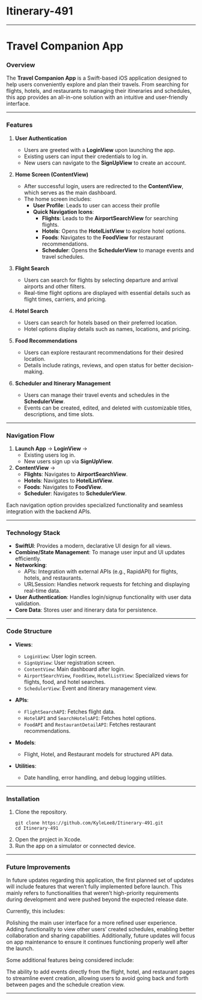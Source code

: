 # Itinerary-491

---

# **Travel Companion App**  

### **Overview**  
The **Travel Companion App** is a Swift-based iOS application designed to help users conveniently explore and plan their travels. From searching for flights, hotels, and restaurants to managing their itineraries and schedules, this app provides an all-in-one solution with an intuitive and user-friendly interface.

---

### **Features**  
1. **User Authentication**  
   - Users are greeted with a **LoginView** upon launching the app.  
   - Existing users can input their credentials to log in.  
   - New users can navigate to the **SignUpView** to create an account.

2. **Home Screen (ContentView)**  
   - After successful login, users are redirected to the **ContentView**, which serves as the main dashboard.  
   - The home screen includes:
     - **User Profile**: Leads to user can access their profile  
     - **Quick Navigation Icons**:  
        - **Flights**: Leads to the **AirportSearchView** for searching flights.  
        - **Hotels**: Opens the **HotelListView** to explore hotel options.  
        - **Foods**: Navigates to the **FoodView** for restaurant recommendations.  
        - **Scheduler**: Opens the **SchedulerView** to manage events and travel schedules.

3. **Flight Search**  
   - Users can search for flights by selecting departure and arrival airports and other filters.  
   - Real-time flight options are displayed with essential details such as flight times, carriers, and pricing.

4. **Hotel Search**  
   - Users can search for hotels based on their preferred location.  
   - Hotel options display details such as names, locations, and pricing.

5. **Food Recommendations**  
   - Users can explore restaurant recommendations for their desired location.  
   - Details include ratings, reviews, and open status for better decision-making.

6. **Scheduler and Itinerary Management**  
   - Users can manage their travel events and schedules in the **SchedulerView**.  
   - Events can be created, edited, and deleted with customizable titles, descriptions, and time slots.

---

### **Navigation Flow**  
1. **Launch App** → **LoginView** →  
   - Existing users log in.  
   - New users sign up via **SignUpView**.  
2. **ContentView** →  
   - **Flights**: Navigates to **AirportSearchView**.  
   - **Hotels**: Navigates to **HotelListView**.  
   - **Foods**: Navigates to **FoodView**.  
   - **Scheduler**: Navigates to **SchedulerView**.  

Each navigation option provides specialized functionality and seamless integration with the backend APIs.

---

### **Technology Stack**  
- **SwiftUI**: Provides a modern, declarative UI design for all views.  
- **Combine/State Management**: To manage user input and UI updates efficiently.  
- **Networking**:  
   - APIs: Integration with external APIs (e.g., RapidAPI) for flights, hotels, and restaurants.  
   - URLSession: Handles network requests for fetching and displaying real-time data.  
- **User Authentication**: Handles login/signup functionality with user data validation.  
- **Core Data**: Stores user and itinerary data for persistence.  

---

### **Code Structure**  
- **Views**:  
   - `LoginView`: User login screen.  
   - `SignUpView`: User registration screen.  
   - `ContentView`: Main dashboard after login.  
   - `AirportSearchView`, `FoodView`, `HotelListView`: Specialized views for flights, food, and hotel searches.  
   - `SchedulerView`: Event and itinerary management view.  

- **APIs**:  
   - `FlightSearchAPI`: Fetches flight data.  
   - `HotelAPI` and `SearchHotelsAPI`: Fetches hotel options.  
   - `FoodAPI` and `RestaurantDetailAPI`: Fetches restaurant recommendations.  

- **Models**:  
   - Flight, Hotel, and Restaurant models for structured API data.  

- **Utilities**:  
   - Date handling, error handling, and debug logging utilities.  

---

### **Installation**  
1. Clone the repository.  
   ```
   git clone https://github.com/KyleLee8/Itinerary-491.git
   cd Itinerary-491
   ```
2. Open the project in Xcode.  
3. Run the app on a simulator or connected device.  

---

### **Future Improvements**  
In future updates regarding this application, the first planned set of updates will include features that weren’t fully implemented before launch. This mainly refers to functionalities that weren’t high-priority requirements during development and were pushed beyond the expected release date.

Currently, this includes:

Polishing the main user interface for a more refined user experience.
Adding functionality to view other users’ created schedules, enabling better collaboration and sharing capabilities.
Additionally, future updates will focus on app maintenance to ensure it continues functioning properly well after the launch.

Some additional features being considered include:

The ability to add events directly from the flight, hotel, and restaurant pages to streamline event creation, allowing users to avoid going back and forth between pages and the schedule creation view.

---

